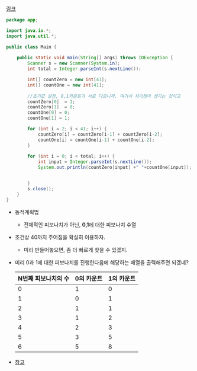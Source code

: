 [링크](https://www.acmicpc.net/problem/1003)

```java
package app;

import java.io.*;
import java.util.*;

public class Main {    
    
    public static void main(String[] args) throws IOException {        
        Scanner s = new Scanner(System.in);
        int total = Integer.parseInt(s.nextLine()); 

        int[] countZero = new int[41];
        int[] countOne = new int[41];
		
        //초기값 설정, 0,1카운트가 서로 다르니까. 여기서 차이점이 생기는 것이고
        countZero[0]  = 1;
        countZero[1]  = 0;
        countOne[0] = 0;
        countOne[1] = 1;

        for (int i = 2; i < 41; i++) {
            countZero[i] = countZero[i-1] + countZero[i-2];
            countOne[i] = countOne[i-1] + countOne[i-2];
        }
    
        for (int i = 0; i < total; i++) {
            int input = Integer.parseInt(s.nextLine());
            System.out.println(countZero[input] +" "+countOne[input]);


        }       
        s.close();
    }
}
```

- 동적계획법

   - 전체적인 피보나치가 아닌, **0,1**에 대한 피보나치 수열 

- 조건상 40까지 주어짐을 확실히 이용하자. 

   - 미리 만들어놓으면, 좀 더 빠르게 찾을 수 있겠지.

- 미리 0과 1에 대한 피보나치를 진행한다음에 해당하는 배열을 출력해주면 되겠네?

   | N번째 피보나치의 수 | 0의 카운트 | 1의 카운트 |
   | :------------------ | :--------- | ---------- |
   | 0                   | 1          | 0          |
   | 1                   | 0          | 1          |
   | 2                   | 1          | 1          |
   | 3                   | 1          | 2          |
   | 4                   | 2          | 3          |
   | 5                   | 3          | 5          |
   | 6                   | 5          | 8          |

- [참고](http://blog.naver.com/PostView.nhn?blogId=asdf0185&logNo=221607622554&parentCategoryNo=&categoryNo=9&viewDate=&isShowPopularPosts=true&from=search)